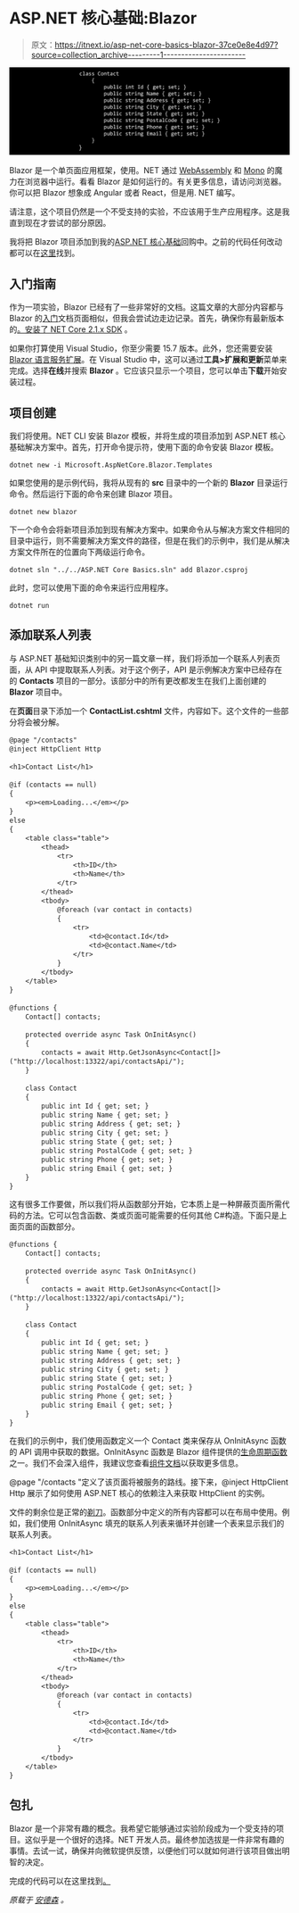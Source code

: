 # ASP.NET 核心基础:Blazor

> 原文：<https://itnext.io/asp-net-core-basics-blazor-37ce0e8e4d97?source=collection_archive---------1----------------------->

![](img/f513347e0fa78acb7a878b9fa0ce0dcd.png)

Blazor 是一个单页面应用框架，使用。NET 通过 [WebAssembly](https://webassembly.org/) 和 [Mono](https://www.mono-project.com/news/2017/08/09/hello-webassembly/) 的魔力在浏览器中运行。看看 Blazor 是如何运行的。有关更多信息，请访问浏览器。你可以把 Blazor 想象成 Angular 或者 React，但是用. NET 编写。

请注意，这个项目仍然是一个不受支持的实验，不应该用于生产应用程序。这是我直到现在才尝试的部分原因。

我将把 Blazor 项目添加到我的[ASP.NET 核心基础](https://github.com/elanderson/ASP.NET-Core-Basics)回购中。之前的代码任何改动都可以在[这里](https://github.com/elanderson/ASP.NET-Core-Basics/tree/fb8cbd05af6453bc077c804c520fd6e15dd6b1ea)找到。

## 入门指南

作为一项实验，Blazor 已经有了一些非常好的文档。这篇文章的大部分内容都与 Blazor 的[入门](https://blazor.net/docs/get-started.html)文档页面相似，但我会尝试边走边记录。首先，确保你有最新版本的[。安装了 NET Core 2.1.x SDK](https://www.microsoft.com/net/download/dotnet-core/2.1) 。

如果你打算使用 Visual Studio，你至少需要 15.7 版本。此外，您还需要安装 [Blazor 语言服务扩展](https://marketplace.visualstudio.com/items?itemName=aspnet.blazor)。在 Visual Studio 中，这可以通过**工具>扩展和更新**菜单来完成。选择**在线**并搜索 **Blazor** 。它应该只显示一个项目，您可以单击**下载**开始安装过程。

## 项目创建

我们将使用。NET CLI 安装 Blazor 模板，并将生成的项目添加到 ASP.NET 核心基础解决方案中。首先，打开命令提示符，使用下面的命令安装 Blazor 模板。

```
dotnet new -i Microsoft.AspNetCore.Blazor.Templates
```

如果您使用的是示例代码，我将从现有的 **src** 目录中的一个新的 **Blazor** 目录运行命令。然后运行下面的命令来创建 Blazor 项目。

```
dotnet new blazor
```

下一个命令会将新项目添加到现有解决方案中。如果命令从与解决方案文件相同的目录中运行，则不需要解决方案文件的路径，但是在我们的示例中，我们是从解决方案文件所在的位置向下两级运行命令。

```
dotnet sln "../../ASP.NET Core Basics.sln" add Blazor.csproj
```

此时，您可以使用下面的命令来运行应用程序。

```
dotnet run
```

## 添加联系人列表

与 ASP.NET 基础知识类别中的另一篇文章一样，我们将添加一个联系人列表页面，从 API 中提取联系人列表。对于这个例子，API 是示例解决方案中已经存在的 **Contacts** 项目的一部分。该部分中的所有更改都发生在我们上面创建的 **Blazor** 项目中。

在**页面**目录下添加一个 **ContactList.cshtml** 文件，内容如下。这个文件的一些部分将会被分解。

```
@page "/contacts"
@inject HttpClient Http

<h1>Contact List</h1>

@if (contacts == null)
{
    <p><em>Loading...</em></p>
}
else
{
    <table class="table">
        <thead>
            <tr>
                <th>ID</th>
                <th>Name</th>
            </tr>
        </thead>
        <tbody>
            @foreach (var contact in contacts)
            {
                <tr>
                    <td>@contact.Id</td>
                    <td>@contact.Name</td>
                </tr>
            }
        </tbody>
    </table>
}

@functions {
    Contact[] contacts;

    protected override async Task OnInitAsync()
    {
        contacts = await Http.GetJsonAsync<Contact[]>("http://localhost:13322/api/contactsApi/");
    }

    class Contact
    {
        public int Id { get; set; }
        public string Name { get; set; }
        public string Address { get; set; }
        public string City { get; set; }
        public string State { get; set; }
        public string PostalCode { get; set; }
        public string Phone { get; set; }
        public string Email { get; set; }
    }
}
```

这有很多工作要做，所以我们将从函数部分开始，它本质上是一种屏蔽页面所需代码的方法。它可以包含函数、类或页面可能需要的任何其他 C#构造。下面只是上面页面的函数部分。

```
@functions {
    Contact[] contacts;

    protected override async Task OnInitAsync()
    {
        contacts = await Http.GetJsonAsync<Contact[]>("http://localhost:13322/api/contactsApi/");
    }

    class Contact
    {
        public int Id { get; set; }
        public string Name { get; set; }
        public string Address { get; set; }
        public string City { get; set; }
        public string State { get; set; }
        public string PostalCode { get; set; }
        public string Phone { get; set; }
        public string Email { get; set; }
    }
}
```

在我们的示例中，我们使用函数定义一个 Contact 类来保存从 OnInitAsync 函数的 API 调用中获取的数据。OnInitAsync 函数是 Blazor 组件提供的[生命周期函数](https://blazor.net/docs/components/index.html#lifecycle-methods)之一。我们不会深入组件，我建议您查看[组件文档](https://blazor.net/docs/components/index.html)以获取更多信息。

@page "/contacts "定义了该页面将被服务的路线。接下来，@inject HttpClient Http 展示了如何使用 ASP.NET 核心的依赖注入来获取 HttpClient 的实例。

文件的剩余位是正常的[剃刀](https://docs.microsoft.com/en-us/aspnet/core/mvc/views/razor?view=aspnetcore-2.1)。函数部分中定义的所有内容都可以在布局中使用。例如，我们使用 OnInitAsync 填充的联系人列表来循环并创建一个表来显示我们的联系人列表。

```
<h1>Contact List</h1>

@if (contacts == null)
{
    <p><em>Loading...</em></p>
}
else
{
    <table class="table">
        <thead>
            <tr>
                <th>ID</th>
                <th>Name</th>
            </tr>
        </thead>
        <tbody>
            @foreach (var contact in contacts)
            {
                <tr>
                    <td>@contact.Id</td>
                    <td>@contact.Name</td>
                </tr>
            }
        </tbody>
    </table>
}
```

## 包扎

Blazor 是一个非常有趣的概念。我希望它能够通过实验阶段成为一个受支持的项目。这似乎是一个很好的选择。NET 开发人员。最终参加选拔是一件非常有趣的事情。去试一试，确保并向微软提供反馈，以便他们可以就如何进行该项目做出明智的决定。

完成的代码可以在这里找到[。](https://github.com/elanderson/ASP.NET-Core-Basics/tree/ece8904816ea8224b97088c281505737ab7d867e)

*原载于* [*安德森*](https://elanderson.net/2018/08/asp-net-core-basics-blazor/) *。*